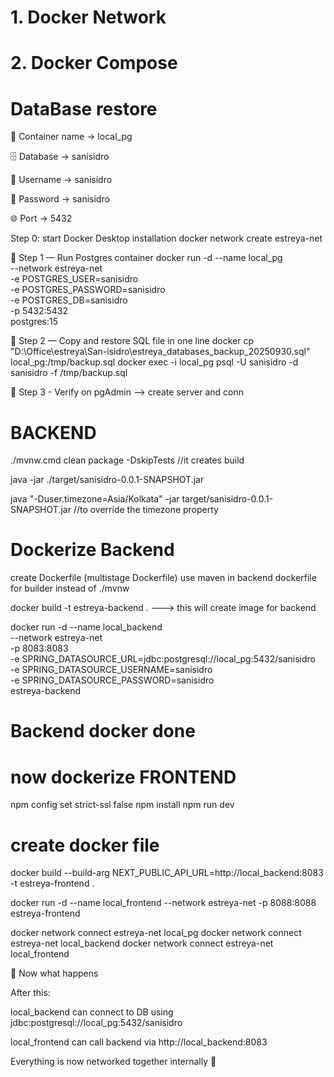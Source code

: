 # 1. Docker Network
# 2. Docker Compose


# DataBase restore

🐳 Container name → local_pg

🗄️ Database → sanisidro

👤 Username → sanisidro

🔐 Password → sanisidro

🌐 Port → 5432

   Step 0:  start Docker Desktop installation
            docker network create estreya-net

🧱 Step 1 — Run Postgres container
docker run -d --name local_pg \
  --network estreya-net \
  -e POSTGRES_USER=sanisidro \
  -e POSTGRES_PASSWORD=sanisidro \
  -e POSTGRES_DB=sanisidro \
  -p 5432:5432 \
  postgres:15

🧱 Step 2 — Copy and restore SQL file in one line
docker cp "D:\Office\estreya\San-isidro\estreya_databases_backup_20250930.sql" local_pg:/tmp/backup.sql
docker exec -i local_pg psql -U sanisidro -d sanisidro -f /tmp/backup.sql

🧱 Step 3 - Verify on pgAdmin --> create server and conn










# BACKEND

./mvnw.cmd clean package -DskipTests    //it creates build 

java -jar ./target/sanisidro-0.0.1-SNAPSHOT.jar  

java "-Duser.timezone=Asia/Kolkata" -jar target/sanisidro-0.0.1-SNAPSHOT.jar       //to override the timezone property

# Dockerize Backend 

create Dockerfile (multistage Dockerfile)
use maven in backend dockerfile for builder instead of ./mvnw

docker build -t estreya-backend .          --->  this will create image for backend 

<!-- docker run -d --name local_backend -p 8083:8083 -e SPRING_DATASOURCE_PASSWORD=sanisidro estreya-backend -->

docker run -d --name local_backend \
  --network estreya-net \
  -p 8083:8083 \
  -e SPRING_DATASOURCE_URL=jdbc:postgresql://local_pg:5432/sanisidro \
  -e SPRING_DATASOURCE_USERNAME=sanisidro \
  -e SPRING_DATASOURCE_PASSWORD=sanisidro \
  estreya-backend

# Backend docker done 










# now dockerize FRONTEND 

npm config set strict-ssl false
npm install
npm run dev

# create docker file 
docker build --build-arg NEXT_PUBLIC_API_URL=http://local_backend:8083 -t estreya-frontend .

docker run -d --name local_frontend --network estreya-net -p 8088:8088 estreya-frontend



docker network connect estreya-net local_pg
docker network connect estreya-net local_backend
docker network connect estreya-net local_frontend


🧠 Now what happens

After this:

local_backend can connect to DB using
jdbc:postgresql://local_pg:5432/sanisidro

local_frontend can call backend via
http://local_backend:8083

Everything is now networked together internally 🚀
